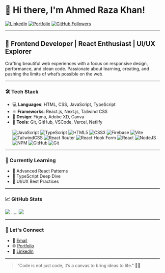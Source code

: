 # 👋 Hi there, I'm Ahmed Raza Khan! 

[![LinkedIn](https://img.shields.io/badge/LinkedIn-blue?style=flat&logo=linkedin&labelColor=blue&logoColor=white)](https://www.linkedin.com/in/ahmed-raza-khan-160523351/) 
[![Portfolio](https://img.shields.io/badge/Portfolio-Visit-green?style=flat&logo=vercel)](ahmedrazakhan-portfolio.netlify.app/)
[![GitHub Followers](https://img.shields.io/github/followers/yourusername?label=Follow&style=social)](https://github.com/AhmedRazaKhan1020)

---

## 🚀 Frontend Developer | React Enthusiast | UI/UX Explorer  

Crafting beautiful web experiences with a focus on responsive design, performance, and clean code. Passionate about learning, creating, and pushing the limits of what’s possible on the web.

---

### 🛠️ Tech Stack
- 💻 **Languages**: HTML, CSS, JavaScript, TypeScript  
- ⚛️ **Frameworks**: React.js, Next.js, Tailwind CSS  
- 🎨 **Design**: Figma, Adobe XD, Canva  
- 🧰 **Tools**: Git, GitHub, VSCode, Vercel, Netlify  <br><br>
![JavaScript](https://img.shields.io/badge/javascript-%23323330.svg?style=for-the-badge&logo=javascript&logoColor=%23F7DF1E) ![TypeScript](https://img.shields.io/badge/typescript-%23007ACC.svg?style=for-the-badge&logo=typescript&logoColor=white) ![HTML5](https://img.shields.io/badge/html5-%23E34F26.svg?style=for-the-badge&logo=html5&logoColor=white) ![CSS3](https://img.shields.io/badge/css3-%231572B6.svg?style=for-the-badge&logo=css3&logoColor=white) ![Firebase](https://img.shields.io/badge/firebase-%23039BE5.svg?style=for-the-badge&logo=firebase) ![Vite](https://img.shields.io/badge/vite-%23646CFF.svg?style=for-the-badge&logo=vite&logoColor=white) ![TailwindCSS](https://img.shields.io/badge/tailwindcss-%2338B2AC.svg?style=for-the-badge&logo=tailwind-css&logoColor=white) ![React Router](https://img.shields.io/badge/React_Router-CA4245?style=for-the-badge&logo=react-router&logoColor=white) ![React Hook Form](https://img.shields.io/badge/React%20Hook%20Form-%23EC5990.svg?style=for-the-badge&logo=reacthookform&logoColor=white) ![React](https://img.shields.io/badge/react-%2320232a.svg?style=for-the-badge&logo=react&logoColor=%2361DAFB) ![NodeJS](https://img.shields.io/badge/node.js-6DA55F?style=for-the-badge&logo=node.js&logoColor=white) ![NPM](https://img.shields.io/badge/NPM-%23CB3837.svg?style=for-the-badge&logo=npm&logoColor=white) ![GitHub](https://img.shields.io/badge/github-%23121011.svg?style=for-the-badge&logo=github&logoColor=white) ![Git](https://img.shields.io/badge/git-%23F05033.svg?style=for-the-badge&logo=git&logoColor=white)
---
### 🌱 Currently Learning
- 🔭 Advanced React Patterns  
- 🎯 TypeScript Deep Dive  
- 🧠 UI/UX Best Practices  

---

### 📈 GitHub Stats
![](https://nirzak-streak-stats.vercel.app/?user=ahmedRazaKhan1020&theme=dark&hide_border=false) .....
![](https://github-readme-stats.vercel.app/api/top-langs/?username=ahmedRazaKhan1020&theme=dark&hide_border=false&include_all_commits=false&count_private=false&layout=compact)


---

### 💬 Let's Connect

- 💌 [Email](ahmedrazakhan2030@gmail.com)  
- 🌐 [Portfolio](https://yourportfolio.com)    
- 💼 [LinkedIn](https://www.linkedin.com/in/ahmed-raza-khan-160523351/)

---

> “Code is not just code, it’s a canvas to bring ideas to life.” 🎨💡  


<!-- Proudly created with GPRM ( https://gprm.itsvg.in ) -->

